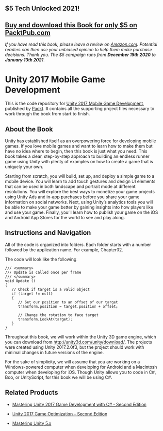 ## $5 Tech Unlocked 2021!
[Buy and download this Book for only $5 on PacktPub.com](https://www.packtpub.com/product/unity-2017-mobile-game-development/9781787288713)
-----
*If you have read this book, please leave a review on [Amazon.com](https://www.amazon.com/gp/product/1787288714).     Potential readers can then use your unbiased opinion to help them make purchase decisions. Thank you. The $5 campaign         runs from __December 15th 2020__ to __January 13th 2021.__*

# Unity 2017 Mobile Game Development
This is the code repository for [Unity 2017 Mobile Game Development](https://www.packtpub.com/game-development/unity-2017-mobile-game-development?utm_source=github&utm_medium=repository&utm_campaign=9781787288713), published by [Packt](https://www.packtpub.com/?utm_source=github). It contains all the supporting project files necessary to work through the book from start to finish.
## About the Book
Unity has established itself as an overpowering force for developing mobile games. If you love mobile games and want to learn how to make them but have no idea where to begin, then this book is just what you need. This book takes a clear, step-by-step approach to building an endless runner game using Unity with plenty of examples on how to create a game that is uniquely your own.

Starting from scratch, you will build, set up, and deploy a simple game to a mobile device. You will learn to add touch gestures and design UI elements that can be used in both landscape and portrait mode at different resolutions. You will explore the best ways to monetize your game projects using Unity Ads and in-app purchases before you share your game information on social networks. Next, using Unity’s analytics tools you will be able to make your game better by gaining insights into how players like and use your game. Finally, you’ll learn how to publish your game on the iOS and Android App Stores for the world to see and play along.

## Instructions and Navigation
All of the code is organized into folders. Each folder starts with a number followed by the application name. For example, Chapter02.



The code will look like the following:
```
/// <summary>
/// Update is called once per frame
/// </summary>
void Update ()
{
   // Check if target is a valid object
   if (target != null)
   {
      // Set our position to an offset of our target
      transform.position = target.position + offset;

      // Change the rotation to face target
      transform.LookAt(target);
   }
}  
```

Throughout this book, we will work within the Unity 3D game engine, which you can download from http://unity3d.com/unity/download/. The projects were created using Unity 2017.2.0f3, but the project should work with minimal changes in future versions of the engine.

For the sake of simplicity, we will assume that you are working on a Windows-powered computer when developing for Android and a Macintosh computer when developing for iOS. Though Unity allows you to code in C#, Boo, or UnityScript, for this book we will be using C#.

## Related Products
* [Mastering Unity 2017 Game Development with C# - Second Edition](https://www.packtpub.com/web-development/mastering-unity-2017-game-development-c-second-edition?utm_source=github&utm_medium=repository&utm_campaign=9781788479837)

* [Unity 2017 Game Optimization - Second Edition](https://www.packtpub.com/game-development/unity-2017-game-optimization-second-edition?utm_source=github&utm_medium=repository&utm_campaign=9781788392365)

* [Mastering Unity 5.x](https://www.packtpub.com/game-development/mastering-unity-5x?utm_source=github&utm_medium=repository&utm_campaign=9781785880742)
